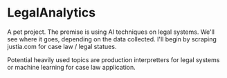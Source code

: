 # LegalAnalytics

A pet project. The premise is using AI techniques on legal systems. We'll see where it goes, depending on the data collected. I'll begin by scraping justia.com for case law / legal statues. 

Potential heavily used topics are production interpretters for legal systems or machine learning for case law application.
